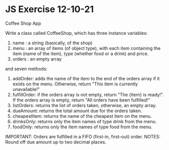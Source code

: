 # JS Exercise 12-10-21

Coffee Shop App

Write a class called CoffeeShop, which has three instance variables:

1. name : a string (basically, of the shop)
2. menu : an array of items (of object type), with each item containing the item (name of the item), type (whether food or a drink) and price.
3. orders : an empty array

and seven methods:

1. addOrder: adds the name of the item to the end of the orders array if it exists on the menu. Otherwise, return "This item is currently unavailable!"
2. fulfillOrder: if the orders array is not empty, return "The {item} is ready!". If the orders array is empty, return "All orders have been fulfilled!"
3. listOrders: returns the list of orders taken, otherwise, an empty array.
4. dueAmount: returns the total amount due for the orders taken.
5. cheapestItem: returns the name of the cheapest item on the menu.
6. drinksOnly: returns only the item names of type drink from the menu.
7. foodOnly: returns only the item names of type food from the menu.

IMPORTANT: Orders are fulfilled in a FIFO (first-in, first-out) order.
NOTES:  Round off due amount up to two decimal places.

